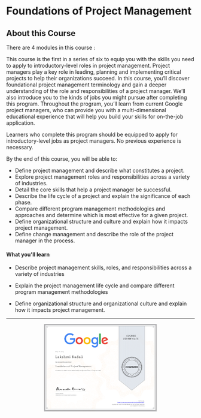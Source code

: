 # Foundations of Project Management

## About this Course

There are 4 modules in this course :

This course is the first in a series of six to equip you with the skills you need to apply to introductory-level roles in project management. Project managers play a key role in leading, planning and implementing critical projects to help their organizations succeed. In this course, you’ll discover foundational project management terminology and gain a deeper understanding of  the role and responsibilities of a project manager. We’ll also introduce you to the kinds of jobs you might pursue after completing this program. Throughout the program, you’ll learn from current Google project managers, who can provide you with a multi-dimensional educational experience that will help you build your skills  for on-the-job application. 

Learners who complete this program should be equipped to apply for introductory-level jobs as project managers. No previous experience is necessary.

By the end of this course, you will be able to:
- Define project management and describe what constitutes a project.
- Explore project management roles and responsibilities across a variety of industries.
- Detail the core skills that help a project manager be successful.
- Describe the life cycle of a project and explain the significance of each phase.
- Compare different program management methodologies and approaches and determine which is most effective for a given project.
- Define organizational structure and culture and explain how it impacts project management. 
- Define change management and describe the role of the project manager in the process.

#### What you'll learn

- Describe project management skills, roles, and responsibilities across a variety of industries

- Explain the project management life cycle and compare different program management methodologies 

- Define organizational structure and organizational culture and explain how it impacts project management.

---
<p align="center">
<img src="/Lakshmi Kadali Certificates/Coursera Google Project Management Professional certificate Course-1.png" width=60% height=60%>
